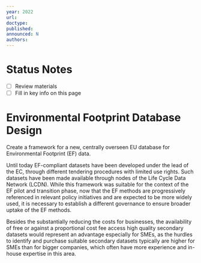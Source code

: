 ```yaml
---
year: 2022
url: 
doctype: 
published: 
announced: N
authors:
---
```


# Status Notes

- [ ] Review materials
- [ ] Fill in key info on this page

# Environmental Footprint Database Design

Create a framework for a new, centrally overseen EU database for Environmental Footprint (EF) data.

Until today EF-compliant datasets have been developed under the lead of the EC, through different tendering procedures with limited use rights. Such datasets have been made available through nodes of the Life Cycle Data Network (LCDN). While this framework was suitable for the context of the EF pilot and transition phase, now that the EF methods are progressively referenced in relevant policy initiatives and are expected to be more widely used, it is necessary to establish a different governance to ensure broader uptake of the EF methods.

Besides the substantially reducing the costs for businesses, the availability of free or against a proportional cost fee access high quality secondary datasets would represent an advantage especially for SMEs, as the hurdles to identify and purchase suitable secondary datasets typically are higher for SMEs than for bigger companies, which often have more experience and in-house expertise in this area.